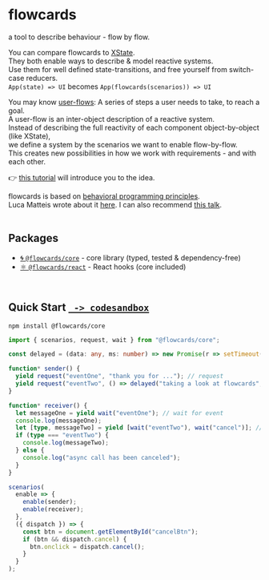# flowcards

a tool to describe behaviour - flow by flow.

You can compare flowcards to [XState](https://github.com/davidkpiano/xstate).<br/>
They both enable ways to describe & model reactive systems.<br/>
Use them for well defined state-transitions, and free yourself from switch-case reducers.<br/>
`App(state) => UI` becomes `App(flowcards(scenarios)) => UI`<br/>

You may know [user-flows](https://miro.medium.com/max/1548/1*JGL_2ffE9foLaDbjp5g92g.png): A series of steps a user needs to take, to reach a goal.<br/>
A user-flow is an inter-object description of a reactive system.<br/>
Instead of describing the full reactivity of each component object-by-object (like XState),<br/>
we define a system by the scenarios we want to enable flow-by-flow.<br/>
This creates new possibilities in how we work with requirements - and with each other.<br/>

👉 [this tutorial](https://github.com/ThomasDeutsch/flowcards/blob/master/docs/tutorialTodoMvc.md) will introduce you to the idea.<br/>

flowcards is based on [behavioral programming principles](http://www.wisdom.weizmann.ac.il/~bprogram/more.html).<br/>
Luca Matteis wrote about it [here](https://medium.com/@lmatteis/b-threads-programming-in-a-way-that-allows-for-easier-changes-5d95b9fb6928). I can also recommend [this talk](https://www.youtube.com/watch?v=_BLQIE-_prc).
<br/>
<br/>

## Packages

- [🌀 `@flowcards/core`](https://github.com/ThomasDeutsch/flowcards/tree/master/packages/core) - core library (typed, tested & dependency-free)
- [⚛️ `@flowcards/react`](https://github.com/ThomasDeutsch/flowcards/tree/master/packages/react) - React hooks (core included)
<br/>

## Quick Start [` -> codesandbox`](https://codesandbox.io/s/hello-flowcards-dk9yl)

```
npm install @flowcards/core
```

```ts
import { scenarios, request, wait } from "@flowcards/core";

const delayed = (data: any, ms: number) => new Promise(r => setTimeout(() => r(data), ms));

function* sender() {
  yield request("eventOne", "thank you for ..."); // request
  yield request("eventTwo", () => delayed("taking a look at flowcards", 3000)); // async request
}

function* receiver() {
  let messageOne = yield wait("eventOne"); // wait for event
  console.log(messageOne);
  let [type, messageTwo] = yield [wait("eventTwo"), wait("cancel")]; // cancelable
  if (type === "eventTwo") {
    console.log(messageTwo);
  } else {
    console.log("async call has been canceled");
  }
}

scenarios(
  enable => {
    enable(sender);
    enable(receiver);
  },
  ({ dispatch }) => {
    const btn = document.getElementById("cancelBtn");
    if (btn && dispatch.cancel) {
      btn.onclick = dispatch.cancel();
    }
  }
);
```


